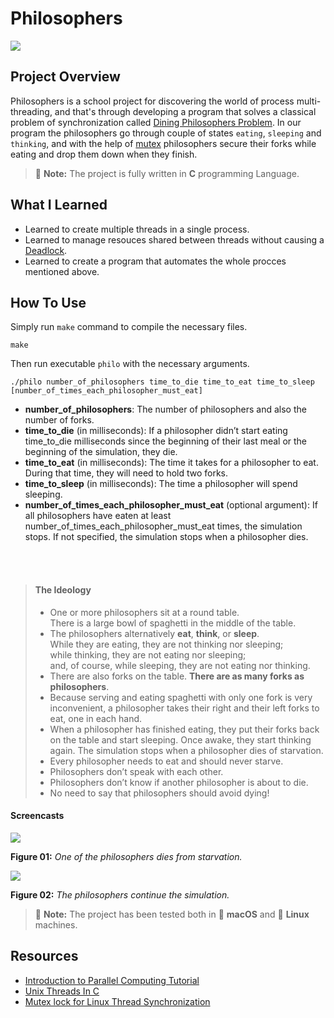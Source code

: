 # Philosophers

![](https://upload.wikimedia.org/wikipedia/commons/thumb/7/7b/An_illustration_of_the_dining_philosophers_problem.png/800px-An_illustration_of_the_dining_philosophers_problem.png)

## Project Overview

Philosophers is a school project for discovering the world of process multi-threading, and that's through developing a program that solves a classical problem of synchronization called [Dining Philosophers Problem](https://en.wikipedia.org/wiki/Dining_philosophers_problem). In our program the philosophers go through couple of states `eating`, `sleeping` and `thinking`, and with the help of [mutex](https://learn.microsoft.com/en-us/dotnet/standard/threading/mutexes) philosophers secure their forks while eating and drop them down when they finish.

> :memo: **Note:** The project is fully written in **C** programming Language.

## What I Learned

- Learned to create multiple threads in a single process.
- Learned to manage resouces shared between threads without causing a [Deadlock](https://en.wikipedia.org/wiki/Deadlock).
- Learned to create a program that automates the whole procces mentioned above.

## How To Use

Simply run `make` command to compile the necessary files. 

```console
make
```

Then run executable `philo` with the necessary arguments.

```console
./philo number_of_philosophers time_to_die time_to_eat time_to_sleep
[number_of_times_each_philosopher_must_eat]
```

- **number_of_philosophers**: The number of philosophers and also the number
of forks.
- **time_to_die** (in milliseconds): If a philosopher didn’t start eating time_to_die
milliseconds since the beginning of their last meal or the beginning of the simulation, they die.
- **time_to_eat** (in milliseconds): The time it takes for a philosopher to eat.
During that time, they will need to hold two forks.
- **time_to_sleep** (in milliseconds): The time a philosopher will spend sleeping.
- **number_of_times_each_philosopher_must_eat** (optional argument): If all
philosophers have eaten at least number_of_times_each_philosopher_must_eat
times, the simulation stops. If not specified, the simulation stops when a
philosopher dies.
<br>
<br>

> #### The Ideology
>
>- One or more philosophers sit at a round table.<br>There is a large bowl of spaghetti in the middle of the table.
>- The philosophers alternatively **eat**, **think**, or **sleep**.<br>
While they are eating, they are not thinking nor sleeping;<br>
while thinking, they are not eating nor sleeping;<br>
and, of course, while sleeping, they are not eating nor thinking.
>- There are also forks on the table. **There are as many forks as philosophers**.
>- Because serving and eating spaghetti with only one fork is very inconvenient, a
philosopher takes their right and their left forks to eat, one in each hand.
>- When a philosopher has finished eating, they put their forks back on the table and
start sleeping. Once awake, they start thinking again. The simulation stops when
a philosopher dies of starvation.
>- Every philosopher needs to eat and should never starve.
>- Philosophers don’t speak with each other.
>- Philosophers don’t know if another philosopher is about to die.
>- No need to say that philosophers should avoid dying!

#### Screencasts

![](https://media.giphy.com/media/7HIGNeTVOZlHfIaaea/giphy.gif)

**Figure 01:** *One of the philosophers dies from starvation.*


![](https://media.giphy.com/media/Feo4OSQdR79vFsL41m/giphy.gif)

**Figure 02:** *The philosophers continue the simulation.*

> :memo: **Note:** The project has been tested both in 🍏 **macOS** and 🐧 **Linux** machines.

## Resources

- [Introduction to Parallel Computing Tutorial](https://hpc.llnl.gov/documentation/tutorials/introduction-parallel-computing-tutorial)
- [Unix Threads In C](https://youtube.com/playlist?list=PLfqABt5AS4FmuQf70psXrsMLEDQXNkLq2)
- [Mutex lock for Linux Thread Synchronization](https://www.geeksforgeeks.org/mutex-lock-for-linux-thread-synchronization/)